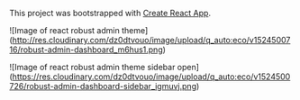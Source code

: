 This project was bootstrapped with [Create React App](https://github.com/facebookincubator/create-react-app).

![Image of react robust admin theme]
(http://res.cloudinary.com/dz0dtvouo/image/upload/q_auto:eco/v1524500716/robust-admin-dashboard_m6hus1.png)

![Image of react robust admin theme sidebar open]
(https://res.cloudinary.com/dz0dtvouo/image/upload/q_auto:eco/v1524500726/robust-admin-dashboard-sidebar_igmuvj.png)